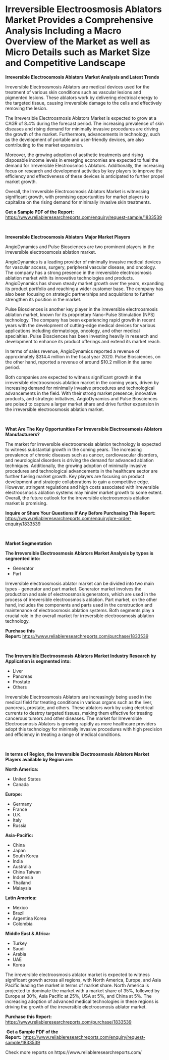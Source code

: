 <p><h1>Irreversible Electroosmosis Ablators Market Provides a Comprehensive Analysis Including a Macro Overview of the Market as well as Micro Details such as Market Size and Competitive Landscape</h1></p><p><strong>Irreversible Electroosmosis Ablators Market Analysis and Latest Trends</strong></p>
<p><p>Irreversible Electroosmosis Ablators are medical devices used for the treatment of various skin conditions such as vascular lesions and pigmented lesions. These ablators work by delivering electrical energy to the targeted tissue, causing irreversible damage to the cells and effectively removing the lesion.</p><p>The Irreversible Electroosmosis Ablators Market is expected to grow at a CAGR of 8.4% during the forecast period. The increasing prevalence of skin diseases and rising demand for minimally invasive procedures are driving the growth of the market. Furthermore, advancements in technology, such as the development of portable and user-friendly devices, are also contributing to the market expansion.</p><p>Moreover, the growing adoption of aesthetic treatments and rising disposable income levels in emerging economies are expected to fuel the demand for Irreversible Electroosmosis Ablators. Additionally, the increasing focus on research and development activities by key players to improve the efficiency and effectiveness of these devices is anticipated to further propel market growth.</p><p>Overall, the Irreversible Electroosmosis Ablators Market is witnessing significant growth, with promising opportunities for market players to capitalize on the rising demand for minimally invasive skin treatments.</p></p>
<p><strong>Get a Sample PDF of the Report:&nbsp;</strong> <a href="https://www.reliableresearchreports.com/enquiry/request-sample/1833539">https://www.reliableresearchreports.com/enquiry/request-sample/1833539</a></p>
<p>&nbsp;</p>
<p><strong>Irreversible Electroosmosis Ablators Major Market Players</strong></p>
<p><p>AngioDynamics and Pulse Biosciences are two prominent players in the irreversible electroosmosis ablation market. </p><p>AngioDynamics is a leading provider of minimally invasive medical devices for vascular access, surgery, peripheral vascular disease, and oncology. The company has a strong presence in the irreversible electroosmosis ablation market with its innovative technologies and products. AngioDynamics has shown steady market growth over the years, expanding its product portfolio and reaching a wider customer base. The company has also been focusing on strategic partnerships and acquisitions to further strengthen its position in the market.</p><p>Pulse Biosciences is another key player in the irreversible electroosmosis ablation market, known for its proprietary Nano-Pulse Stimulation (NPS) technology. The company has been experiencing rapid growth in recent years with the development of cutting-edge medical devices for various applications including dermatology, oncology, and other medical specialties. Pulse Biosciences has been investing heavily in research and development to enhance its product offerings and extend its market reach.</p><p>In terms of sales revenue, AngioDynamics reported a revenue of approximately $314.4 million in the fiscal year 2020. Pulse Biosciences, on the other hand, reported a revenue of around $10.2 million in the same period.</p><p>Both companies are expected to witness significant growth in the irreversible electroosmosis ablation market in the coming years, driven by increasing demand for minimally invasive procedures and technological advancements in the field. With their strong market presence, innovative products, and strategic initiatives, AngioDynamics and Pulse Biosciences are poised to capture a larger market share and drive further expansion in the irreversible electroosmosis ablation market.</p></p>
<p>&nbsp;</p>
<p><strong>What Are The Key Opportunities For Irreversible Electroosmosis Ablators Manufacturers?</strong></p>
<p><p>The market for irreversible electroosmosis ablation technology is expected to witness substantial growth in the coming years. The increasing prevalence of chronic diseases such as cancer, cardiovascular disorders, and neurological disorders is driving the demand for advanced ablation techniques. Additionally, the growing adoption of minimally invasive procedures and technological advancements in the healthcare sector are further fueling market growth. Key players are focusing on product development and strategic collaborations to gain a competitive edge. However, stringent regulations and high costs associated with irreversible electroosmosis ablation systems may hinder market growth to some extent. Overall, the future outlook for the irreversible electroosmosis ablation market is promising.</p></p>
<p><strong>Inquire or Share Your Questions If Any Before Purchasing This Report:</strong> <a href="https://www.reliableresearchreports.com/enquiry/pre-order-enquiry/1833539">https://www.reliableresearchreports.com/enquiry/pre-order-enquiry/1833539</a></p>
<p>&nbsp;</p>
<p><strong>Market Segmentation</strong></p>
<p><strong>The Irreversible Electroosmosis Ablators Market Analysis by types is segmented into:</strong></p>
<p><ul><li>Generator</li><li>Part</li></ul></p>
<p><p>Irreversible electroosmosis ablator market can be divided into two main types - generator and part market. Generator market involves the production and sale of electroosmosis generators, which are used in the process of irreversible electroosmosis ablation. Part market, on the other hand, includes the components and parts used in the construction and maintenance of electroosmosis ablation systems. Both segments play a crucial role in the overall market for irreversible electroosmosis ablation technology.</p></p>
<p><strong>Purchase this Report:&nbsp;</strong><a href="https://www.reliableresearchreports.com/purchase/1833539">https://www.reliableresearchreports.com/purchase/1833539</a></p>
<p>&nbsp;</p>
<p><strong>The Irreversible Electroosmosis Ablators Market Industry Research by Application is segmented into:</strong></p>
<p><ul><li>Liver</li><li>Pancreas</li><li>Prostate</li><li>Others</li></ul></p>
<p><p>Irreversible Electroosmosis Ablators are increasingly being used in the medical field for treating conditions in various organs such as the liver, pancreas, prostate, and others. These ablators work by using electrical currents to destroy targeted tissues, making them effective for treating cancerous tumors and other diseases. The market for Irreversible Electroosmosis Ablators is growing rapidly as more healthcare providers adopt this technology for minimally invasive procedures with high precision and efficiency in treating a range of medical conditions.</p></p>
<p>&nbsp;</p>
<p><strong>In terms of Region, the Irreversible Electroosmosis Ablators Market Players available by Region are:</strong></p>
<p>
    <p> <strong> North America: </strong>
        <ul>
            <li>United States</li>
            <li>Canada</li>
        </ul>
        </p> 
    <p> <strong> Europe: </strong>
        <ul>
            <li>Germany</li>
            <li>France</li>
            <li>U.K.</li>
            <li>Italy</li>
            <li>Russia</li>
        </ul>
        </p> 
    <p> <strong> Asia-Pacific: </strong>
        <ul>
            <li>China</li>
            <li>Japan</li>
            <li>South Korea</li>
            <li>India</li>
            <li>Australia</li>
            <li>China Taiwan</li>
            <li>Indonesia</li>
            <li>Thailand</li>
            <li>Malaysia</li>
        </ul>
        </p> 
    <p> <strong> Latin America: </strong>
        <ul>
            <li>Mexico</li>
            <li>Brazil</li>
            <li>Argentina Korea</li>
            <li>Colombia</li>
        </ul>
        </p> 
    <p> <strong> Middle East & Africa: </strong>
        <ul>
            <li>Turkey</li>
            <li>Saudi</li>
            <li>Arabia</li>
            <li>UAE</li>
            <li>Korea</li>
        </ul>
    </p>
    </p>
<p><p>The irreversible electroosmosis ablator market is expected to witness significant growth across all regions, with North America, Europe, and Asia Pacific leading the market in terms of market share. North America is projected to dominate the market with a market share of 35%, followed by Europe at 30%, Asia Pacific at 25%, USA at 5%, and China at 5%. The increasing adoption of advanced medical technologies in these regions is driving the growth of the irreversible electroosmosis ablator market.</p></p>
<p><strong>Purchase this Report: </strong><a href="https://www.reliableresearchreports.com/purchase/1833539">https://www.reliableresearchreports.com/purchase/1833539</a></p>
<p>&nbsp;<strong>Get a Sample PDF of the Report:&nbsp;&nbsp;</strong><a href="https://www.reliableresearchreports.com/enquiry/request-sample/1833539">https://www.reliableresearchreports.com/enquiry/request-sample/1833539</a></p>
<p><strong></strong></p>
<p>Check more reports on https://www.reliableresearchreports.com/</p>